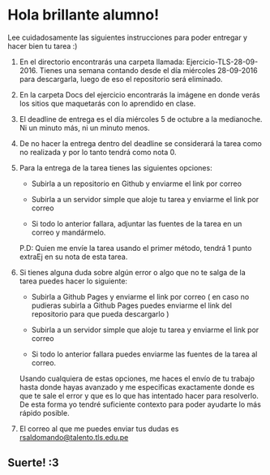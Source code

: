 # Hola brillante alumno! 

Lee cuidadosamente las siguientes instrucciones para poder entregar y hacer bien tu tarea :)

1. En el directorio encontrarás una carpeta llamada: Ejercicio-TLS-28-09-2016. Tienes una semana contando desde el día miércoles 28-09-2016 para descargarla, luego de eso el repositorio será eliminado.

2. En la carpeta Docs del ejercicio encontrarás la imágene en donde verás los sitios que maquetarás con lo aprendido en clase.

3. El deadline de entrega es el día miércoles 5 de octubre a la medianoche. Ni un minuto más, ni un minuto menos. 

4. De no hacer la entrega dentro del deadline se considerará la tarea como no realizada y por lo tanto tendrá como nota 0.

5. Para la entrega de la tarea tienes las siguientes opciones:

	* Subirla a un repositorio en Github y enviarme el link por correo

	* Subirla a un servidor simple que aloje tu tarea y enviarme el link por correo

	* Si todo lo anterior fallara, adjuntar las fuentes de la tarea en un correo y mandármelo.

	P.D: Quien me envíe la tarea usando el primer método, tendrá 1 punto extraEj en su nota de esta tarea.

6. Si tienes alguna duda sobre algún error o algo que no te salga de la tarea puedes hacer lo siguiente: 

	* Subirla a Github Pages y enviarme el link por correo ( en caso no pudieras subirla a Github Pages puedes enviarme el link del repositorio para que pueda descargarlo )

	* Subirla a un servidor simple que aloje tu tarea y enviarme el link por correo 

	* Si todo lo anterior fallara puedes enviarme las fuentes de la tarea al correo.

	Usando cualquiera de estas opciones, me haces el envío de tu trabajo hasta donde hayas avanzado y me especificas exactamente donde es que te sale el error y que es lo que has intentado hacer para resolverlo. De esta forma yo tendré suficiente contexto para poder ayudarte lo más rápido posible.

7. El correo al que me puedes enviar tus dudas es rsaldomando@talento.tls.edu.pe 

## Suerte! :3
